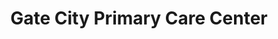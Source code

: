 ---
title: 'Gate City Primary Care Center'
description: ''
tech: ['html/css', 'php']
url: 'https://gatecityprimarycarecenter.com/'
category: "branding"
---